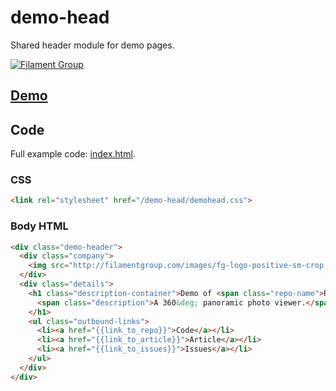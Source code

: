 # demo-head

Shared header module for demo pages.

[![Filament Group](http://filamentgroup.com/images/fg-logo-positive-sm-crop.png) ](http://www.filamentgroup.com/)

## [Demo](https://filamentgroup.github.io/demo-head/)

## Code

Full example code: [index.html](./index.html).

### CSS

```html
<link rel="stylesheet" href="/demo-head/demohead.css">
```

### Body HTML

```html
<div class="demo-header">
  <div class="company">
    <img src="http://filamentgroup.com/images/fg-logo-positive-sm-crop.png">
  </div>
  <div class="details">
    <h1 class="description-container">Demo of <span class="repo-name">Revolver</span>
      <span class="description">A 360&deg; panoramic photo viewer.</span>
    </h1>
    <ul class="outbound-links">
      <li><a href="{{link_to_repo}}">Code</a></li>
      <li><a href="{{link_to_article}}">Article</a></li>
      <li><a href="{{link_to_issues}}">Issues</a></li>
    </ul>
  </div>
</div>
```